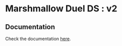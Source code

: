# Marshmallow Duel DS : v2
## Documentation
Check the documentation [here](https://igoracmelo.github.io/mduel-ds/).
